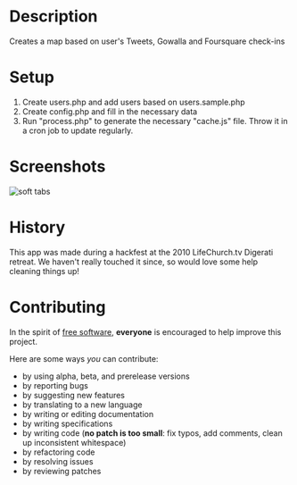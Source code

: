 # Description
Creates a map based on user's Tweets, Gowalla and Foursquare check-ins

# Setup

1. Create users.php and add users based on users.sample.php
2. Create config.php and fill in the necessary data
3. Run "process.php" to generate the necessary "cache.js" file. Throw it in a cron job to update regularly.

# Screenshots

![soft tabs](https://github.com/lifechurch/location-board/raw/master/screenshot.png)

# History

This app was made during a hackfest at the 2010 LifeChurch.tv Digerati retreat. We haven't really touched it since, so would love some help cleaning things up!

# Contributing

In the spirit of [free software](http://www.fsf.org/licensing/essays/free-sw.html), **everyone** is encouraged to help improve this project.

Here are some ways *you* can contribute:

* by using alpha, beta, and prerelease versions
* by reporting bugs
* by suggesting new features
* by translating to a new language
* by writing or editing documentation
* by writing specifications
* by writing code (**no patch is too small**: fix typos, add comments, clean up inconsistent whitespace)
* by refactoring code
* by resolving issues
* by reviewing patches